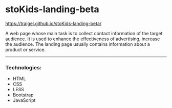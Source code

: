 # stoKids-landing-beta

https://traigel.github.io/stoKids-landing-beta/

A web page whose main task is to collect contact information of the target audience. It is used to enhance the effectiveness of advertising, increase the audience. The landing page usually contains information about a product or service.

---

### Technologies:

- HTML
- CSS
- LESS
- Bootstrap
- JavaScript
